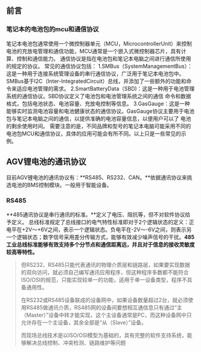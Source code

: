 ## 前言

### 笔记本的电池包的mcu和通信协议

笔记本电池包通常使用一个微控制器单元（MCU，MicrocontrollerUnit）来控制电池的充放电管理和通信功能，MCU通常是一个嵌入式微控制器芯片，具有计算、控制和通信能力。
通信协议是指在电池包和笔记本电脑之间进行通信所使用的规定的协议。
常见的通信协议包括：
1.SMBus（SystemManagementBus）：这是一种用于连接系统管理设备的串行通信协议，广泛用于笔记本电池包中。
SMBus基于I2C（Inter-IntegratedCircuit）总线，并添加了一些额外的功能和命令来适应电池管理的需求。
2.SmartBatteryData（SBD)：这是一种用于电池管理系统的通信协议。SBD协议定义了电池包和电池管理系统之间的通信
命令和数据格式，包括电池状态、电池容量、充放电控制等信息。
3.GasGauge：这是一种能够实时监测电池容量和电池健康状态的通信协议。GasGauge协议主要用于电池包与笔记本电脑之间的通信，以提供准确的电池容量信息，以便用户可以了
电池的剩余使用时间。
需要注意的是，不同品牌和型号的笔记本电脑可能采用不同的电池包MCU和通信协议，具体的应用可能会有所不同。以上只是一些常见的示例。

## AGV锂电池的通讯协议

目前AGV锂电池的通讯协议有：**RS485、RS232、CAN。**依据通讯协议来挑选电池的BMS控制模块。一般用于智能设备。

### RS485

**485通讯协议是串行通讯的标准。**定义了电压、阻抗等，但不对软件协议给予定义。 总线标准规定了总线接口的电气特性标准即对于2个逻辑状态的定义：正电平在+2V～+6V之间，表示一个逻辑状态。负电平在-2V～-6V之间，则表示另一个逻辑状态；数字信号采用差分传输方式，能够有效减少噪声信号的干扰。**485工业总线标准能够有效支持多个分节点和通信距离远，并且对于信息的接收灵敏度较高等特性。**

> 但RS232、RS485只能代表通讯的物理介质层和链路层，如果要实现数据的双向访问，就必须自己编写通讯应用程序，但这种程序多数都不能符合ISO/OSI的规范，只能实现较单一的功能，适用于单一设备类型，程序不具备通用性。
>
> 在RS232或RS485设备联成的设备网中，如果设备数量超过2台，就必须使用RS485做通讯介质，RS485网的设备间要想相互通信息只有通过“主（Master）”设备中转才能实现，这个主设备通常是PC，而这种设备网中只允许存在一个主设备，其余全部是“从（Slave）”设备。
>
> 而现场总线技术是以ISO/OSI模型为基础的，具有完整的软件支持系统，能够解决总线控制、冲突检测、链路维护等问题 

